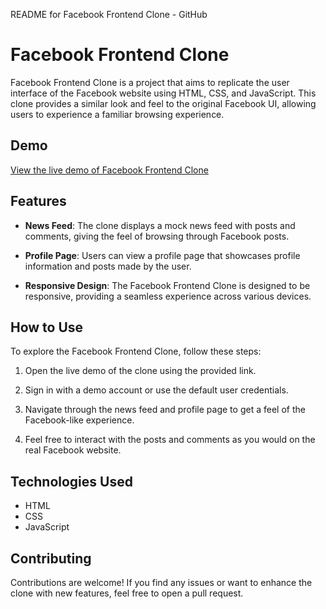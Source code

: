 README for Facebook Frontend Clone - GitHub

# Facebook Frontend Clone

Facebook Frontend Clone is a project that aims to replicate the user interface of the Facebook website using HTML, CSS, and JavaScript. This clone provides a similar look and feel to the original Facebook UI, allowing users to experience a familiar browsing experience.

## Demo

[View the live demo of Facebook Frontend Clone](url_to_live_demo)

## Features

- **News Feed**: The clone displays a mock news feed with posts and comments, giving the feel of browsing through Facebook posts.

- **Profile Page**: Users can view a profile page that showcases profile information and posts made by the user.

- **Responsive Design**: The Facebook Frontend Clone is designed to be responsive, providing a seamless experience across various devices.

## How to Use

To explore the Facebook Frontend Clone, follow these steps:

1. Open the live demo of the clone using the provided link.

2. Sign in with a demo account or use the default user credentials.

3. Navigate through the news feed and profile page to get a feel of the Facebook-like experience.

4. Feel free to interact with the posts and comments as you would on the real Facebook website.

## Technologies Used

- HTML
- CSS
- JavaScript

## Contributing

Contributions are welcome! If you find any issues or want to enhance the clone with new features, feel free to open a pull request.

